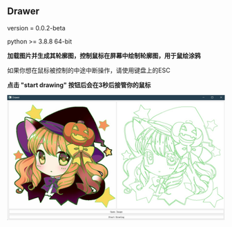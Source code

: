 ## Drawer

version = 0.0.2-beta

python >= 3.8.8 64-bit

**加载图片并生成其轮廓图，控制鼠标在屏幕中绘制轮廓图，用于鼠绘涂鸦**

如果你想在鼠标被控制的中途中断操作，请使用键盘上的ESC

**点击 "start drawing" 按钮后会在3秒后接管你的鼠标**

![示例](./docs/example.png)